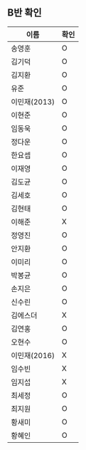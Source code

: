 ## B반 확인
이름 | 확인
--- | ---
송영훈	| O
김기덕	| O
김지환	| O
유준 		| O
이민재(2013)	| O
이현준	| O
임동욱	| O
정다운	| O
한요셉	| O
이재영	| O
김도균	| O
김세호	| O
김현태	| O
이해준	| X
정영진	| O
안지환	| O
이미리	| O
박봉균	| O
손지은	| O
신수린	| O
김에스더 | X
김연홍	| O
오현수	| O
이민재(2016)	| X
임수빈	| X
임지섭	| X
최세정	| O
최지원	| O
황새미	| O
황혜인	| O
